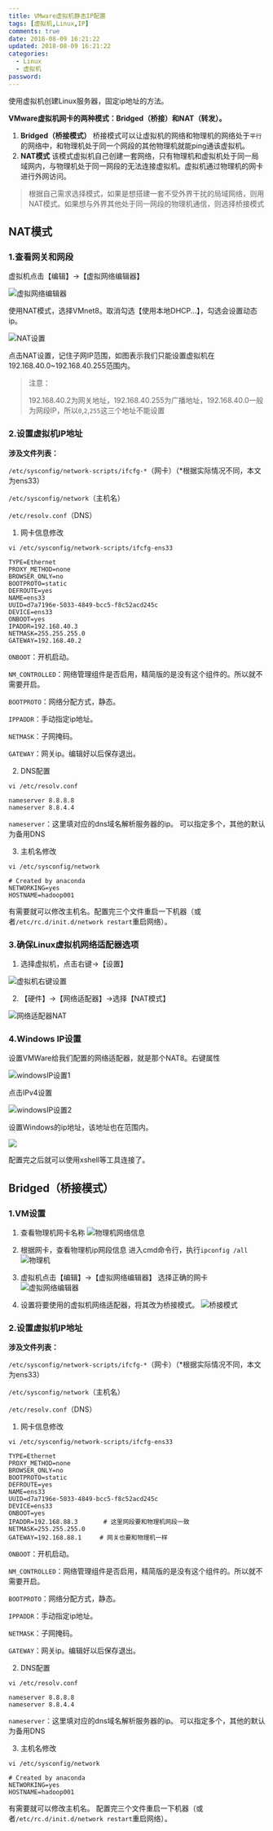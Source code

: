 ```yaml
---
title: VMware虚拟机静态IP配置
tags: [虚拟机,Linux,IP]
comments: true
date: 2018-08-09 16:21:22
updated: 2018-08-09 16:21:22
categories: 
  - Linux
  - 虚拟机
password:
---
```


使用虚拟机创建Linux服务器，固定ip地址的方法。

<!-- more -->
**VMware虚拟机网卡的两种模式：Bridged（桥接）和NAT（转发）。**
1. **Bridged（桥接模式）**
桥接模式可以让虚拟机的网络和物理机的网络处于`平行`的网络中，和物理机处于同一个网段的其他物理机就能ping通该虚拟机。
2. **NAT模式**
该模式虚拟机自己创建一套网络，只有物理机和虚拟机处于同一局域网内，与物理机处于同一网段的无法连接虚拟机。虚拟机通过物理机的网卡进行外网访问。

> 根据自己需求选择模式，如果是想搭建一套不受外界干扰的局域网络，则用NAT模式。如果想与外界其他处于同一网段的物理机通信，则选择桥接模式
## NAT模式
### 1.查看网关和网段

虚拟机点击【编辑】→【虚拟网络编辑器】

![虚拟网络编辑器](http://ot87uvd34.bkt.clouddn.com/VMware%E8%99%9A%E6%8B%9F%E6%9C%BA%E9%9D%99%E6%80%81ip%E9%85%8D%E7%BD%AE/vm%E8%99%9A%E6%8B%9F%E7%BD%91%E7%BB%9C%E7%BC%96%E8%BE%91%E5%99%A8.png)

使用NAT模式，选择VMnet8。取消勾选【使用本地DHCP...】，勾选会设置动态ip。

![NAT设置](http://ot87uvd34.bkt.clouddn.com/VMware%E8%99%9A%E6%8B%9F%E6%9C%BA%E9%9D%99%E6%80%81ip%E9%85%8D%E7%BD%AE/NAT%E8%AE%BE%E7%BD%AE.png)

点击NAT设置，记住子网IP范围，如图表示我们只能设置虚拟机在192.168.40.0~192.168.40.255范围内。

> 注意：
>
> 192.168.40.2为网关地址，192.168.40.255为广播地址，192.168.40.0一般为网段IP，所以`0`,`2`,`255`这三个地址不能设置

### 2.设置虚拟机IP地址

**涉及文件列表：**

`/etc/sysconfig/network-scripts/ifcfg-*`（网卡）（*根据实际情况不同，本文为ens33）

`/etc/sysconfig/network`（主机名）

`/etc/resolv.conf`（DNS）

1. 网卡信息修改

`vi /etc/sysconfig/network-scripts/ifcfg-ens33`

```
TYPE=Ethernet
PROXY_METHOD=none
BROWSER_ONLY=no
BOOTPROTO=static
DEFROUTE=yes
NAME=ens33
UUID=d7a7196e-5033-4849-bcc5-f8c52acd245c
DEVICE=ens33
ONBOOT=yes
IPADDR=192.168.40.3
NETMASK=255.255.255.0
GATEWAY=192.168.40.2
```

`ONBOOT`：开机启动。

`NM_CONTROLLED`：网络管理组件是否启用，精简版的是没有这个组件的。所以就不需要开启。

`BOOTPROTO`：网络分配方式，静态。

`IPPADDR`：手动指定ip地址。

`NETMASK`：子网掩码。

`GATEWAY`：网关ip。编辑好以后保存退出。

2. DNS配置

`vi /etc/resolv.conf`

```
nameserver 8.8.8.8
nameserver 8.8.4.4
```

`nameserver`：这里填对应的dns域名解析服务器的ip。 可以指定多个，其他的默认为备用DNS

3. 主机名修改

`vi /etc/sysconfig/network`

```
# Created by anaconda
NETWORKING=yes
HOSTNAME=hadoop001
```

有需要就可以修改主机名。配置完三个文件重启一下机器（或者`/etc/rc.d/init.d/network restart`重启网络）。

### 3.确保Linux虚拟机网络适配器选项

1. 选择虚拟机，点击右键→【设置】

![虚拟机右键设置](http://ot87uvd34.bkt.clouddn.com/VMware%E8%99%9A%E6%8B%9F%E6%9C%BA%E9%9D%99%E6%80%81ip%E9%85%8D%E7%BD%AE/%E8%99%9A%E6%8B%9F%E6%9C%BA%E5%8F%B3%E9%94%AE%E8%AE%BE%E7%BD%AE.png)

2. 【硬件】→【网络适配器】→选择【NAT模式】

![网络适配器NAT](http://ot87uvd34.bkt.clouddn.com/VMware%E8%99%9A%E6%8B%9F%E6%9C%BA%E9%9D%99%E6%80%81ip%E9%85%8D%E7%BD%AE/%E7%BD%91%E7%BB%9C%E9%80%82%E9%85%8D%E5%99%A8NAT%E6%A8%A1%E5%BC%8F.png)

### 4.Windows IP设置

设置VMWare给我们配置的网络适配器，就是那个NAT8。右键属性

![windowsIP设置1](http://ot87uvd34.bkt.clouddn.com/VMware%E8%99%9A%E6%8B%9F%E6%9C%BA%E9%9D%99%E6%80%81ip%E9%85%8D%E7%BD%AE/WindowsIP%E8%AE%BE%E7%BD%AE1.png)

点击IPv4设置

![windowsIP设置2](http://ot87uvd34.bkt.clouddn.com/VMware%E8%99%9A%E6%8B%9F%E6%9C%BA%E9%9D%99%E6%80%81ip%E9%85%8D%E7%BD%AE/WindowsIP%E8%AE%BE%E7%BD%AE2.png)

设置Windows的ip地址，该地址也在范围内。

![](http://ot87uvd34.bkt.clouddn.com/VMware%E8%99%9A%E6%8B%9F%E6%9C%BA%E9%9D%99%E6%80%81ip%E9%85%8D%E7%BD%AE/WindowsIP%E8%AE%BE%E7%BD%AE3.png)

配置完之后就可以使用xshell等工具连接了。

## Bridged（桥接模式）
### 1.VM设置
1. 查看物理机网卡名称
![物理机网络信息](http://ot87uvd34.bkt.clouddn.com/VMware%E8%99%9A%E6%8B%9F%E6%9C%BA%E9%9D%99%E6%80%81ip%E9%85%8D%E7%BD%AE/%E7%89%A9%E7%90%86%E6%9C%BA%E7%BD%91%E7%BB%9C%E4%BF%A1%E6%81%AF.jpg)
2. 根据网卡，查看物理机ip网段信息
进入cmd命令行，执行`ipconfig /all`
![物理机](http://ot87uvd34.bkt.clouddn.com/VMware%E8%99%9A%E6%8B%9F%E6%9C%BA%E9%9D%99%E6%80%81ip%E9%85%8D%E7%BD%AE/%E7%89%A9%E7%90%86%E6%9C%BAcmd%EF%BC%8Cip%E4%BF%A1%E6%81%AF.jpg)
3. 虚拟机点击【编辑】→【虚拟网络编辑器】
选择正确的网卡
![虚拟网络编辑器](http://ot87uvd34.bkt.clouddn.com/VMware%E8%99%9A%E6%8B%9F%E6%9C%BA%E9%9D%99%E6%80%81ip%E9%85%8D%E7%BD%AE/vm%E6%A1%A5%E6%8E%A5%E6%A8%A1%E5%BC%8F%E7%95%8C%E9%9D%A2.jpg)

4. 设置将要使用的虚拟机网络适配器，将其改为桥接模式。
![桥接模式](http://ot87uvd34.bkt.clouddn.com/VMware%E8%99%9A%E6%8B%9F%E6%9C%BA%E9%9D%99%E6%80%81ip%E9%85%8D%E7%BD%AE/%E8%99%9A%E6%8B%9F%E6%9C%BA%E6%A1%A5%E6%8E%A5%E6%A8%A1%E5%BC%8F%E8%AE%BE%E7%BD%AE.JPG)

### 2.设置虚拟机IP地址

**涉及文件列表：**

`/etc/sysconfig/network-scripts/ifcfg-*`（网卡）（*根据实际情况不同，本文为ens33）

`/etc/sysconfig/network`（主机名）

`/etc/resolv.conf`（DNS）

1. 网卡信息修改

`vi /etc/sysconfig/network-scripts/ifcfg-ens33`

```
TYPE=Ethernet
PROXY_METHOD=none
BROWSER_ONLY=no
BOOTPROTO=static
DEFROUTE=yes
NAME=ens33
UUID=d7a7196e-5033-4849-bcc5-f8c52acd245c
DEVICE=ens33
ONBOOT=yes
IPADDR=192.168.88.3       # 这里网段要和物理机网段一致
NETMASK=255.255.255.0
GATEWAY=192.168.88.1     # 网关也要和物理机一样
```

`ONBOOT`：开机启动。

`NM_CONTROLLED`：网络管理组件是否启用，精简版的是没有这个组件的。所以就不需要开启。

`BOOTPROTO`：网络分配方式，静态。

`IPPADDR`：手动指定ip地址。

`NETMASK`：子网掩码。

`GATEWAY`：网关ip。编辑好以后保存退出。

2. DNS配置

`vi /etc/resolv.conf`

```
nameserver 8.8.8.8
nameserver 8.8.4.4
```

`nameserver`：这里填对应的dns域名解析服务器的ip。 可以指定多个，其他的默认为备用DNS

3. 主机名修改

`vi /etc/sysconfig/network`

```
# Created by anaconda
NETWORKING=yes
HOSTNAME=hadoop001
```

有需要就可以修改主机名。
配置完三个文件重启一下机器（或者`/etc/rc.d/init.d/network restart`重启网络）。
